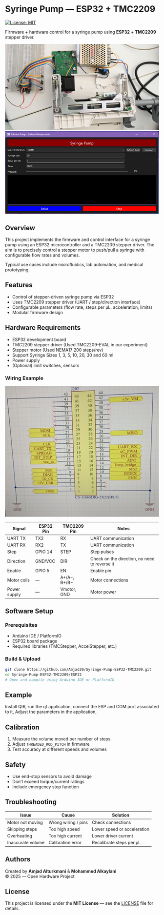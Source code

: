 # Syringe Pump — ESP32 + TMC2209

[![License: MIT](https://img.shields.io/badge/License-MIT-yellow.svg)](LICENSE)

Firmware + hardware control for a syringe pump using **ESP32** + **TMC2209** stepper driver.

![Syringe Pump Prototype](pics/syringe_pump.jpg)
![GUI Controler](pics/controller.jpg)

## Overview

This project implements the firmware and control interface for a syringe pump using an ESP32 microcontroller and a TMC2209 stepper driver. The aim is to precisely control a stepper motor to push/pull a syringe with configurable flow rates and volumes.

Typical use cases include microfluidics, lab automation, and medical prototyping.

## Features

- Control of stepper-driven syringe pump via ESP32  
- Uses TMC2209 stepper driver (UART / step/direction interface)  
- Configurable parameters (flow rate, steps per µL, acceleration, limits)  
- Modular firmware design


## Hardware Requirements

- ESP32 development board  
- TMC2209 stepper driver (Used TMC2209-EVAL in our experiment)  
- Stepper motor (Used NEMA17 200 steps/rev)  
- Support Syringe Sizes 1, 3, 5, 10, 20, 30 and 60 ml
- Power supply
- (Optional) limit switches, sensors

### Wiring Example

![Wiring Diagram](pics/hardware_diagram.jpg)

| Signal            | ESP32 Pin | TMC2209 Pin | Notes |
|-------------------|-----------|--------------|-------|
| UART TX           |    TX2    | RX           | UART communication |
| UART RX           |    RX2    | TX           | UART communication |
| Step              | GPIO 14   | STEP         | Step pulses |
| Direction         | GND/VCC   | DIR          | Check on the direction, no need to reverse it |
| Enable            | GPIO 5    | EN           | Enable pin |
| Motor coils       | —         | A+/A−, B+/B− | Motor connections |
| Power supply      | —         | Vmotor, GND  | Motor power |

## Software Setup

### Prerequisites

- Arduino IDE / PlatformIO
- ESP32 board package  
- Required libraries (TMCStepper, AccelStepper, etc.)

### Build & Upload

```bash
git clone https://github.com/Amjad20/Syringe-Pump-ESP32-TMC2209.git
cd Syringe-Pump-ESP32-TMC2209/ESP32
# Open and compile using Arduino IDE or PlatformIO
```

## Example
Install Qt6, run the qt application,
connect the ESP and COM port associated to it,
Adjust the parameters in the application,


## Calibration

1. Measure the volume moved per number of steps  
2. Adjust `THREADED_ROD_PITCH` in firmware  
3. Test accuracy at different speeds and volumes

## Safety

- Use end-stop sensors to avoid damage  
- Don’t exceed torque/current ratings  
- Include emergency stop function

## Troubleshooting

| Issue | Cause | Solution |
|-------|--------|-----------|
| Motor not moving | Wrong wiring / pins | Check connections |
| Skipping steps | Too high speed | Lower speed or acceleration |
| Overheating | Too high current | Lower driver current |
| Inaccurate volume | Calibration error | Recalibrate steps per µL |

## Authors

Created by **Amjad Alturkmani** & **Mohammed Alkaylani**  
© 2025 — Open Hardware Project

## License

This project is licensed under the **MIT License** — see the [LICENSE](LICENSE) file for details.
